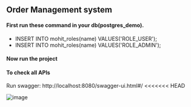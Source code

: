 ## Order Management system

#### First run these command in your db(postgres_demo).
- INSERT INTO mohit_roles(name) VALUES('ROLE_USER');
- INSERT INTO mohit_roles(name) VALUES('ROLE_ADMIN');

#### Now run the project 

#### To check all APIs
Run swagger: http://localhost:8080/swagger-ui.html#/
<<<<<<< HEAD

![image](https://user-images.githubusercontent.com/21224753/85649987-1a565e80-b6c2-11ea-8e16-e74add2bcadc.png)